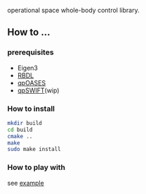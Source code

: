 operational space whole-body control library.



## How to ...
### prerequisites
 * Eigen3
 * [RBDL](https://github.com/saga0619/rbdl-orb)
 * [qpOASES](https://github.com/saga0619/qpOASES)
 * [qpSWIFT](https://github.com/qpSWIFT/qpSWIFT)(wip)

### How to install
```sh
mkdir build
cd build 
cmake ..
make
sudo make install
```

### How to play with
see [example](https://github.com/saga0619/dyros_hqp_lib/tree/main/example)